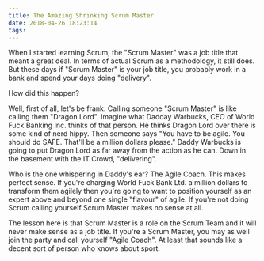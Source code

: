```yaml
---
title: The Amazing Shrinking Scrum Master
date: 2018-04-26 18:23:14
tags:
---
```


When I started learning Scrum, the "Scrum Master" was a job title that meant a great deal. In terms of actual Scrum as a methodology, it still does. But these days if "Scrum Master" is your job title, you probably work in a bank and spend your days doing "delivery".

How did this happen?

Well, first of all, let's be frank. Calling someone "Scrum Master" is like calling them "Dragon Lord". Imagine what Dadday Warbucks, CEO of World Fuck Banking Inc. thinks of that person. He thinks Dragon Lord over there is some kind of nerd hippy. Then someone says "You have to be agile. You should do SAFE. That'll be a million dollars please." Daddy Warbucks is going to put Dragon Lord as far away from the action as he can. Down in the basement with the IT Crowd, "delivering".

Who is the one whispering in Daddy's ear? The Agile Coach. This makes perfect sense. If you're charging World Fuck Bank Ltd. a million dollars to transform them agilely then you're going to want to position yourself as an expert above and beyond one single "flavour" of agile. If you're not doing Scrum calling yourself Scrum Master makes no sense at all.

The lesson here is that Scrum Master is a role on the Scrum Team and it will never make sense as a job title. If you're a Scrum Master, you may as well join the party and call yourself "Agile Coach". At least that sounds like a decent sort of person who knows about sport.
